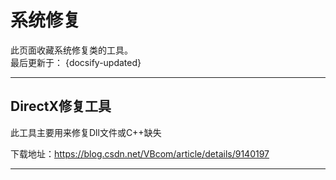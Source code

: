 # 系统修复

此页面收藏系统修复类的工具。  
最后更新于： {docsify-updated} 

***

## DirectX修复工具

此工具主要用来修复Dll文件或C++缺失

下载地址：https://blog.csdn.net/VBcom/article/details/9140197

***